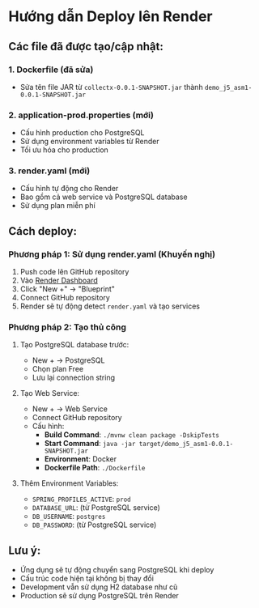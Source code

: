 # Hướng dẫn Deploy lên Render

## Các file đã được tạo/cập nhật:

### 1. **Dockerfile** (đã sửa)
- Sửa tên file JAR từ `collectx-0.0.1-SNAPSHOT.jar` thành `demo_j5_asm1-0.0.1-SNAPSHOT.jar`

### 2. **application-prod.properties** (mới)
- Cấu hình production cho PostgreSQL
- Sử dụng environment variables từ Render
- Tối ưu hóa cho production

### 3. **render.yaml** (mới)
- Cấu hình tự động cho Render
- Bao gồm cả web service và PostgreSQL database
- Sử dụng plan miễn phí

## Cách deploy:

### Phương pháp 1: Sử dụng render.yaml (Khuyến nghị)
1. Push code lên GitHub repository
2. Vào [Render Dashboard](https://dashboard.render.com)
3. Click "New +" → "Blueprint"
4. Connect GitHub repository
5. Render sẽ tự động detect `render.yaml` và tạo services

### Phương pháp 2: Tạo thủ công
1. Tạo PostgreSQL database trước:
   - New + → PostgreSQL
   - Chọn plan Free
   - Lưu lại connection string

2. Tạo Web Service:
   - New + → Web Service
   - Connect GitHub repository
   - Cấu hình:
     - **Build Command**: `./mvnw clean package -DskipTests`
     - **Start Command**: `java -jar target/demo_j5_asm1-0.0.1-SNAPSHOT.jar`
     - **Environment**: Docker
     - **Dockerfile Path**: `./Dockerfile`

3. Thêm Environment Variables:
   - `SPRING_PROFILES_ACTIVE`: `prod`
   - `DATABASE_URL`: (từ PostgreSQL service)
   - `DB_USERNAME`: `postgres`
   - `DB_PASSWORD`: (từ PostgreSQL service)

## Lưu ý:
- Ứng dụng sẽ tự động chuyển sang PostgreSQL khi deploy
- Cấu trúc code hiện tại không bị thay đổi
- Development vẫn sử dụng H2 database như cũ
- Production sẽ sử dụng PostgreSQL trên Render

